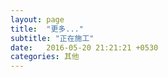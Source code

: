 ```yaml
---
layout: page
title:  "更多..."
subtitle: "正在施工"
date:   2016-05-20 21:21:21 +0530
categories: 其他
---
```



